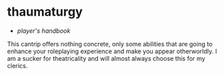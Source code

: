 # thaumaturgy

- *player's handbook*

This cantrip offers nothing concrete, only some abilities that are going to enhance your roleplaying experience and make you appear otherworldly. I am a sucker for theatricality and will almost always choose this for my clerics.
